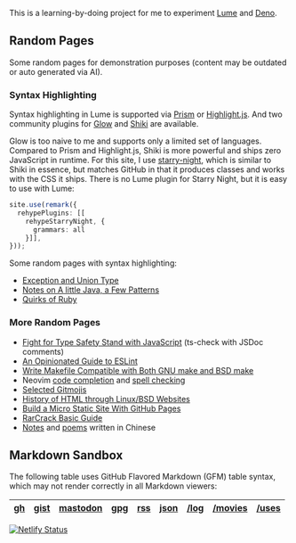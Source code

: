 This is a learning-by-doing project for me to experiment [Lume][] and [Deno][].

[Deno]: https://deno.land
[Lume]: https://lume.land

## Random Pages

Some random pages for demonstration purposes (content may be outdated or auto generated via AI).

### Syntax Highlighting

Syntax highlighting in Lume is supported via [Prism][] or [Highlight.js][].
And two community plugins for [Glow][] and [Shiki][] are available. 

[Prism]: https://lume.land/plugins/prism/
[Highlight.js]: https://lume.land/plugins/code_highlight/
[Glow]: https://deno.land/x/lume_glow
[Shiki]: https://deno.land/x/lume_shiki

Glow is too naive to me and supports only a limited set of languages.
Compared to Prism and Highlight.js, Shiki is more powerful and ships zero JavaScript in runtime.
For this site, I use [starry-night][], which is similar to Shiki in essence,
but matches GitHub in that it produces classes and works with the CSS it ships.
There is no Lume plugin for Starry Night, but it is easy to use with Lume:

[starry-night]: https://github.com/wooorm/starry-night

```ts
site.use(remark({
  rehypePlugins: [[
    rehypeStarryNight, {
      grammars: all 
    }]],
}));
```

Some random pages with syntax highlighting:

- [Exception and Union Type](dive-into/exceptions.md)
- [Notes on A little Java, a Few Patterns](java/a-little.md)
- [Quirks of Ruby](dive-into/ruby.md)

### More Random Pages

- [Fight for Type Safety Stand with JavaScript](dive-into/ts-check.md) (ts-check with JSDoc comments)
- [An Opinionated Guide to ESLint](dive-into/eslint.md)
- [Write Makefile Compatible with Both GNU make and BSD make](dive-into/make.md)
- Neovim [code completion](vim/completion.md) and [spell checking](vim/spell.md)
- [Selected Gitmojis](dive-into/gitmoji.md)
- [History of HTML through Linux/BSD Websites](web/html-history.md)
- [Build a Micro Static Site With GitHub Pages](dive-into/gh-pages.md)
- [RarCrack Basic Guide](dive-into/rarcrack.md)
- [Notes](/dapi/README.md) and [poems](poems/README.md) written in Chinese

## Markdown Sandbox

The following table uses GitHub Flavored Markdown (GFM) table syntax,
which may not render correctly in all Markdown viewers:

| [gh] | [gist] | [mastodon] | [gpg] | [rss] | [json] | [/log] | [/movies] | [/uses] |
|------|--------|------------|-------|-------|--------|--------| --------- | ------- |

[gh]: https://github.com/weakish "GitHub"
[Gist]: https://gist.github.com/weakish "GitHub Gist"
[mastodon]: https://social.vivaldi.net/@lib "@lib@vivaldi.net"
[gpg]: https://api.github.com/users/weakish/gpg_keys "2414 AEA0 EA48 5263 9697 F1BA 55F6 EEC2 EA3F 0A87"
[rss]: /rss.xml "Recent Updates in RSS Feed (XML)"
[json]: /feed.json "All Posts in JSON Feed"
[/uses]: uses/README.md "Setups, gear, software"
[/log]: log/README.md "Micro web log"
[/movies]: movies/ "Recently Watched Movies"

[![Netlify Status](https://api.netlify.com/api/v1/badges/2ebbcd01-c006-40c1-92cd-b927220814bc/deploy-status)](https://app.netlify.com/sites/weakish/deploys)

